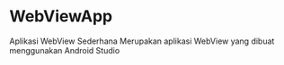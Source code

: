 # WebViewApp
Aplikasi WebView Sederhana
Merupakan aplikasi WebView yang dibuat menggunakan Android Studio
